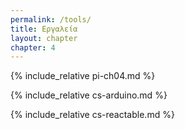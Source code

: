 ```yaml
---
permalink: /tools/
title: Εργαλεία
layout: chapter
chapter: 4
---
```


{% include_relative pi-ch04.md %}

{% include_relative cs-arduino.md %}

{% include_relative cs-reactable.md %}
